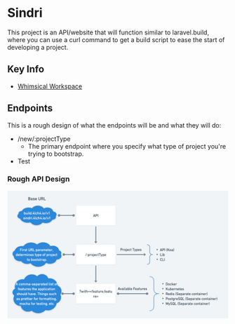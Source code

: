 # Sindri

This project is an API/website that will function similar to laravel.build, where you can use a curl command to get a build script to ease the start of developing a project.

## Key Info

- [Whimsical Workspace][0]

## Endpoints

This is a rough design of what the endpoints will be and what they will do:

- /new/:projectType
  - The primary endpoint where you specify what type of project you're trying to bootstrap.
- Test

### Rough API Design

![Rough-API-Design][1]

[0]: https://whimsical.com/sindri-TJdmmAHJNZcmYN9EeUgn9X
[1]: ./assets/img/Rough-API-Design-2022-05-27-0.png
